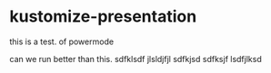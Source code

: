 # kustomize-presentation
this is a test. of powermode


can we run better than this. sdfklsdf jlsldjfjl sdfkjsd sdfksjf lsdfjlksd